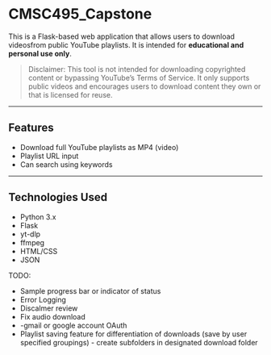 # CMSC495_Capstone

This is a Flask-based web application that allows users to download videosfrom public YouTube playlists. It is intended for **educational and personal use only**.

> Disclaimer: This tool is not intended for downloading copyrighted content or bypassing YouTube’s Terms of Service. It only supports public videos and encourages users to download content they own or that is licensed for reuse.

---

## Features

- Download full YouTube playlists as MP4 (video)
- Playlist URL input
- Can search using keywords

---

## Technologies Used

- Python 3.x
- Flask
- yt-dlp 
- ffmpeg
- HTML/CSS
- JSON 

TODO:
- Sample progress bar or indicator of status
- Error Logging
- Discalmer review
- Fix audio download
- -gmail or google account OAuth
- Playlist saving feature for differentiation of downloads (save by user specified groupings) - create subfolders in designated download folder

